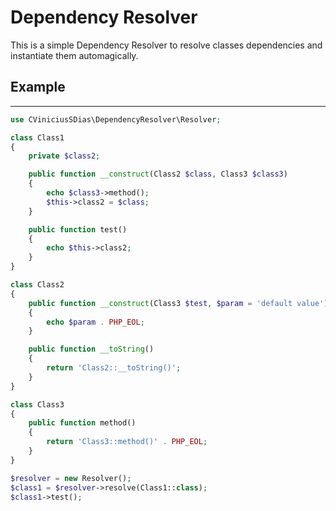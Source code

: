 # Dependency Resolver

This is a simple Dependency Resolver to resolve classes dependencies and instantiate
them automagically.

## Example
---

```php
use CViniciusSDias\DependencyResolver\Resolver;

class Class1
{
    private $class2;

    public function __construct(Class2 $class, Class3 $class3)
    {
        echo $class3->method();
        $this->class2 = $class;
    }

    public function test()
    {
        echo $this->class2;
    }
}

class Class2
{
    public function __construct(Class3 $test, $param = 'default value')
    {
        echo $param . PHP_EOL;
    }

    public function __toString()
    {
        return 'Class2::__toString()';
    }
}

class Class3
{
    public function method()
    {
        return 'Class3::method()' . PHP_EOL;
    }
}

$resolver = new Resolver();
$class1 = $resolver->resolve(Class1::class);
$class1->test();

```